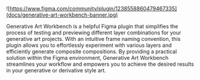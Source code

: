 ![https://www.figma.com/community/plugin/1238558860479467335](docs/generative-art-workbench-banner.jpg)

Generative Art Workbench is a helpful Figma plugin that simplifies the process of testing and previewing different layer combinations for your generative art projects. With an intuitive frame naming convention, this plugin allows you to effortlessly experiment with various layers and efficiently generate composite compositions. By providing a practical solution within the Figma environment, Generative Art Workbench streamlines your workflow and empowers you to achieve the desired results in your generative or derivative style art.
